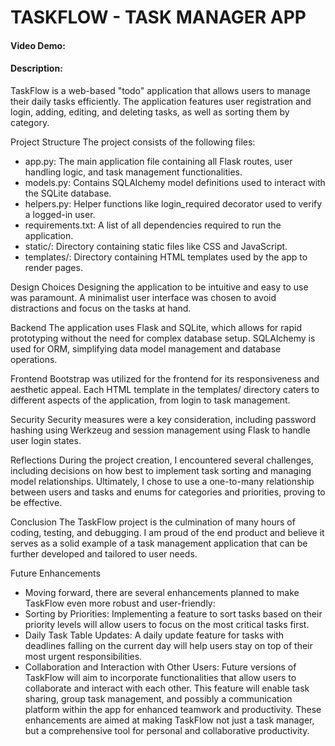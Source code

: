 # TASKFLOW - TASK MANAGER APP
#### Video Demo:  <URL HERE>
#### Description:
TaskFlow is a web-based "todo" application that allows users to manage their daily tasks efficiently. The application features user registration and login, adding, editing, and deleting tasks, as well as sorting them by category.

Project Structure
The project consists of the following files:
* app.py: The main application file containing all Flask routes, user handling logic, and task management functionalities.
* models.py: Contains SQLAlchemy model definitions used to interact with the SQLite database.
* helpers.py: Helper functions like login_required decorator used to verify a logged-in user.
* requirements.txt: A list of all dependencies required to run the application.
* static/: Directory containing static files like CSS and JavaScript.
* templates/: Directory containing HTML templates used by the app to render pages.

Design Choices
Designing the application to be intuitive and easy to use was paramount. A minimalist user interface was chosen to avoid distractions and focus on the tasks at hand.

Backend
The application uses Flask and SQLite, which allows for rapid prototyping without the need for complex database setup. SQLAlchemy is used for ORM, simplifying data model management and database operations.

Frontend
Bootstrap was utilized for the frontend for its responsiveness and aesthetic appeal. Each HTML template in the templates/ directory caters to different aspects of the application, from login to task management.

Security
Security measures were a key consideration, including password hashing using Werkzeug and session management using Flask to handle user login states.

Reflections
During the project creation, I encountered several challenges, including decisions on how best to implement task sorting and managing model relationships. Ultimately, I chose to use a one-to-many relationship between users and tasks and enums for categories and priorities, proving to be effective.

Conclusion
The TaskFlow project is the culmination of many hours of coding, testing, and debugging. I am proud of the end product and believe it serves as a solid example of a task management application that can be further developed and tailored to user needs.

Future Enhancements
* Moving forward, there are several enhancements planned to make TaskFlow even more robust and user-friendly:
* Sorting by Priorities: Implementing a feature to sort tasks based on their priority levels will allow users to focus on the most critical tasks first.
* Daily Task Table Updates: A daily update feature for tasks with deadlines falling on the current day will help users stay on top of their most urgent responsibilities.
* Collaboration and Interaction with Other Users: Future versions of TaskFlow will aim to incorporate functionalities that allow users to collaborate and interact with each other. This feature will enable task sharing, group task management, and possibly a communication platform within the app for enhanced teamwork and productivity.
These enhancements are aimed at making TaskFlow not just a task manager, but a comprehensive tool for personal and collaborative productivity.

